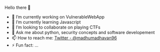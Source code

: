Hello there 👋

<!--
**MadhuMadhavanSridhar/MadhuMadhavanSridhar** is a ✨ _special_ ✨ repository because its `README.md` (this file) appears on your GitHub profile.
-->

- 🔭 I’m currently working on VulnerableWebApp
- 🌱 I’m currently learning Javascript
- 👯 I’m looking to collaborate on playing CTFs
- 💬 Ask me about python, security concepts and software developement
- 📫 How to reach me: [Twitter - @madhumadhavan96](https://twitter.com/madhumadhavan96)
- ⚡ Fun fact: ...


